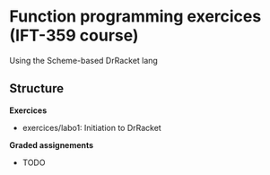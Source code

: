 # Function programming exercices (IFT-359 course)
Using the Scheme-based DrRacket lang

## Structure
**Exercices**
- exercices/labo1: Initiation to DrRacket

**Graded assignements**
- TODO